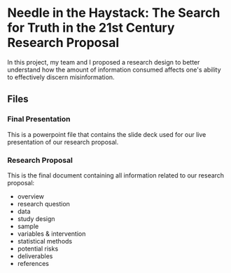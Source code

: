 # Needle in the Haystack: The Search for Truth in the 21st Century Research Proposal
In this project, my team and I proposed a research design to better understand how the amount of  information consumed affects one's ability to effectively discern misinformation.

## Files

### Final Presentation
This is a powerpoint file that contains the slide deck used for our live presentation of our research proposal.

### Research Proposal
This is the final document containing all information related to our research proposal:
- overview
- research question
- data
- study design
- sample
- variables & intervention
- statistical methods
- potential risks
- deliverables
- references
